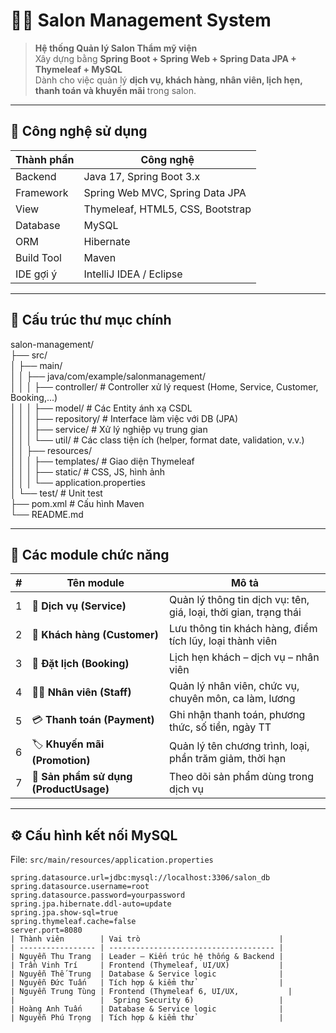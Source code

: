 # 💇‍♀️ Salon Management System

> **Hệ thống Quản lý Salon Thẩm mỹ viện**  
> Xây dựng bằng **Spring Boot + Spring Web + Spring Data JPA + Thymeleaf + MySQL**  
> Dành cho việc quản lý **dịch vụ, khách hàng, nhân viên, lịch hẹn, thanh toán và khuyến mãi** trong salon.

---

## 🚀 Công nghệ sử dụng

| Thành phần | Công nghệ |
|-------------|------------|
| Backend | Java 17, Spring Boot 3.x |
| Framework | Spring Web MVC, Spring Data JPA |
| View | Thymeleaf, HTML5, CSS, Bootstrap |
| Database | MySQL |
| ORM | Hibernate |
| Build Tool | Maven |
| IDE gợi ý | IntelliJ IDEA / Eclipse |

---

## 🧩 Cấu trúc thư mục chính

salon-management/                                                                                                                                                                                                                              
├── src/                                                                                                                                                                                                                                       
│ ├── main/                                                                                                                                                                                                                                    
│ │ ├── java/com/example/salonmanagement/                                                                                                                                                                                                      
│ │ │ ├── controller/ # Controller xử lý request (Home, Service, Customer, Booking,...)                                                                                                                                                        
│ │ │ ├── model/ # Các Entity ánh xạ CSDL                                                                                                                                                                                                      
│ │ │ ├── repository/ # Interface làm việc với DB (JPA)                                                                                                                                                                                        
│ │ │ ├── service/ # Xử lý nghiệp vụ trung gian                                                                                                                                                                                                
│ │ │ └── util/ # Các class tiện ích (helper, format date, validation, v.v.)                                                                                                                                                                   
│ │ ├── resources/                                                                                                                                                                                                                             
│ │ │ ├── templates/ # Giao diện Thymeleaf                                                                                                                                                                                                     
│ │ │ ├── static/ # CSS, JS, hình ảnh                                                                                                                                                                                                          
│ │ │ └── application.properties                                                                                                                                                                                                               
│ └── test/ # Unit test                                                                                                                                                                                                                        
├── pom.xml # Cấu hình Maven                                                                                                                                                                                                                   
└── README.md                                                                                 

---

## 🧠 Các module chức năng

| # | Tên module | Mô tả |
|---|-------------|-------|
| 1 | 💇 **Dịch vụ (Service)** | Quản lý thông tin dịch vụ: tên, giá, loại, thời gian, trạng thái |
| 2 | 👥 **Khách hàng (Customer)** | Lưu thông tin khách hàng, điểm tích lũy, loại thành viên |
| 3 | 📝 **Đặt lịch (Booking)** | Lịch hẹn khách – dịch vụ – nhân viên |
| 4 | 👨‍💼 **Nhân viên (Staff)** | Quản lý nhân viên, chức vụ, chuyên môn, ca làm, lương |
| 5 | 💳 **Thanh toán (Payment)** | Ghi nhận thanh toán, phương thức, số tiền, ngày TT |
| 6 | 🏷 **Khuyến mãi (Promotion)** | Quản lý tên chương trình, loại, phần trăm giảm, thời hạn |
| 7 | 🧴 **Sản phẩm sử dụng (ProductUsage)** | Theo dõi sản phẩm dùng trong dịch vụ |

---

## ⚙️ Cấu hình kết nối MySQL

File: `src/main/resources/application.properties`
```properties
spring.datasource.url=jdbc:mysql://localhost:3306/salon_db
spring.datasource.username=root
spring.datasource.password=yourpassword
spring.jpa.hibernate.ddl-auto=update
spring.jpa.show-sql=true
spring.thymeleaf.cache=false
server.port=8080
| Thành viên        | Vai trò                               |
| ----------------- | ------------------------------------- |
| Nguyễn Thu Trang  | Leader – Kiến trúc hệ thống & Backend |
| Trần Vinh Trí     | Frontend (Thymeleaf, UI/UX)           |
| Nguyễn Thế Trung  | Database & Service logic              |
| Nguyễn Đức Tuấn   | Tích hợp & kiểm thử                   |
| Nguyễn Trung Tùng | Frontend (Thymeleaf 6, UI/UX,           |
|                   |  Spring Security 6)                   |
| Hoàng Anh Tuấn    | Database & Service logic              |
| Nguyễn Phú Trọng  | Tích hợp & kiểm thử                   |
